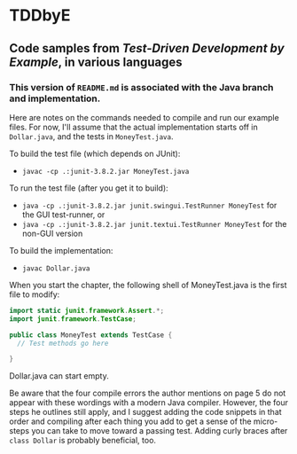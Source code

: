 # TDDbyE
## Code samples from _Test-Driven Development by Example_, in various languages

### This version of `README.md` is associated with the Java branch and implementation.

Here are notes on the commands needed to compile and run our example files. For now,
I'll assume that the actual implementation starts off in `Dollar.java`, and the 
tests in `MoneyTest.java`.

To build the test file (which depends on JUnit):
 * `javac -cp .:junit-3.8.2.jar MoneyTest.java`

To run the test file (after you get it to build):
 * `java -cp .:junit-3.8.2.jar junit.swingui.TestRunner MoneyTest`  for the GUI test-runner, or
 * `java -cp .:junit-3.8.2.jar junit.textui.TestRunner MoneyTest`  for the non-GUI version

To build the implementation:
 * `javac Dollar.java`

When you start the chapter, the following shell of MoneyTest.java is the first file to modify:
```java
import static junit.framework.Assert.*;
import junit.framework.TestCase;

public class MoneyTest extends TestCase {
  // Test methods go here

}
```

Dollar.java can start empty.

Be aware that the four compile errors the author mentions on page 5
do not appear with these wordings with a modern Java compiler. However, the four steps he outlines
still apply, and I suggest adding the code snippets in that order and compiling after each thing
you add to get a sense of the micro-steps you can take to move toward a passing test. Adding curly
braces after `class Dollar` is probably beneficial, too.


